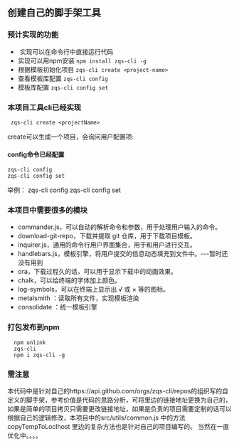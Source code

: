 ## 创建自己的脚手架工具


### 预计实现的功能
+  实现可以在命令行中直接运行代码 
+ 实现可以用npm安装 `npm install zqs-cli -g`
+ 根据模板初始化项目 `zqs-cli create <project-name>`
+ 查看模板库配置 `zqs-cli config `
+ 模板库配置 `zqs-cli config set`

### 本项目工具cli已经实现

```
 zqs-cli create <projectName>
```
create可以生成一个项目，会询问用户配置项:


#### config命令已经配置

```
zqs-cli config
zqs-cli config set
```
举例：
zqs-cli config 
zqs-cli config set


### 本项目中需要很多的模块

+ commander.js，可以自动的解析命令和参数，用于处理用户输入的命令。
+ download-git-repo，下载并提取 git 仓库，用于下载项目模板。
+ inquirer.js，通用的命令行用户界面集合，用于和用户进行交互。
+ handlebars.js，模板引擎，将用户提交的信息动态填充到文件中。---暂时还没有用到
+ ora，下载过程久的话，可以用于显示下载中的动画效果。
+ chalk，可以给终端的字体加上颜色。
+ log-symbols，可以在终端上显示出 √ 或 × 等的图标。
+ metalsmith ：读取所有文件，实现模板渲染
+ consolidate ：统一模板引擎


### 打包发布到npm
```
  npm unlink
  zqs-cli
  npm i zqs-cli -g
```

### 需注意

本代码中是针对自己的https://api.github.com/orgs/zqs-cli/repos的组织写的自定义的脚手架，参考价值是代码的思路分析，可将里边的链接地址更换为自己的，如果是简单的项目拷贝只需要更改链接地址，如果是负责的项目需要定制的话可以根据自己的逻辑修改，本项目中的src/utils/common.js 中的方法 copyTempToLoclhost 里边的复杂方法也是针对自己的项目编写的。
当然在一直优化中。。。。